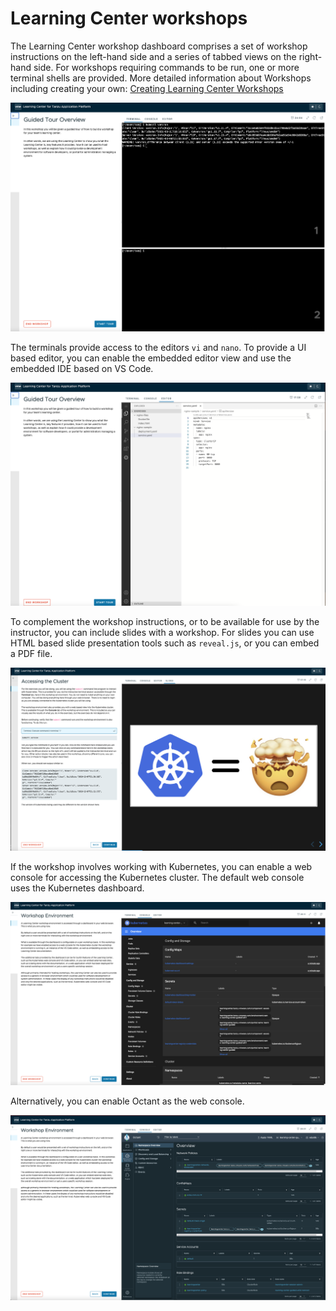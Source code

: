 # Learning Center workshops

The Learning Center workshop dashboard comprises a set of workshop instructions on the left-hand side and a series of
tabbed views on the right-hand side. For workshops requiring commands to be run, one or more terminal shells are provided.
More detailed information about Workshops including creating your own: [Creating Learning Center Workshops](../workshop-content/about.md)

![Screenshot of dashboard terminal](images/dashboard-terminal.png)

The terminals provide access to the editors `vi` and `nano`. To provide a UI based editor, you can
enable the embedded editor view and use the embedded IDE based on VS Code.

![Screenshot of dashboard editor](images/dashboard-editor.png)

To complement the workshop instructions, or to be available for use by the instructor, you can include slides with a
workshop. For slides you can use HTML based slide presentation tools such as `reveal.js`, or you can embed a PDF file.

![Screenshot of dashboard slides](images/dashboard-slides.png)

If the workshop involves working with Kubernetes, you can enable a web console for accessing the Kubernetes cluster.
The default web console uses the Kubernetes dashboard.

![Screenshot of dashboard console kubernetes](images/dashboard-console-kubernetes.png)

Alternatively, you can enable Octant as the web console.

![Screenshot of dashboard console octant](images/dashboard-console-octant.png)
